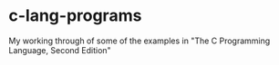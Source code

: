 # c-lang-programs
My working through of some of the examples in "The C Programming Language, Second Edition"
